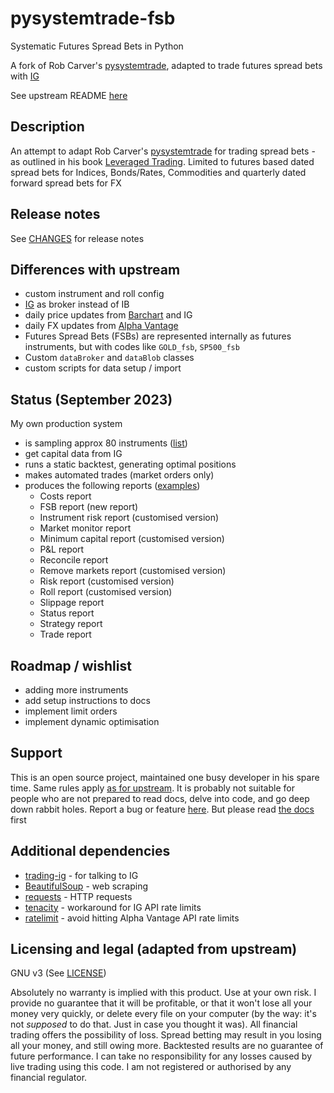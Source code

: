 # pysystemtrade-fsb

Systematic Futures Spread Bets in Python

A fork of Rob Carver's [pysystemtrade](https://github.com/robcarver17/pysystemtrade), adapted to trade futures 
spread bets with [IG](https://www.ig.com/uk)

See upstream README [here](https://github.com/robcarver17/pysystemtrade/blob/master/README.md)

## Description

An attempt to adapt Rob Carver's [pysystemtrade](https://github.com/robcarver17/pysystemtrade) for trading
spread bets - as outlined in his book [Leveraged Trading](https://www.systematicmoney.org/leveraged-trading). Limited
to futures based dated spread bets for Indices, Bonds/Rates, Commodities and quarterly dated forward 
spread bets for FX

## Release notes

See [CHANGES](CHANGES.md) for release notes

## Differences with upstream

- custom instrument and roll config
- [IG](https://www.ig.com/uk) as broker instead of IB
- daily price updates from [Barchart](https://www.barchart.com/) and IG
- daily FX updates from [Alpha Vantage](https://www.alphavantage.co/)
- Futures Spread Bets (FSBs) are represented internally as futures instruments, but with codes like `GOLD_fsb`, 
  `SP500_fsb`
- Custom `dataBroker` and `dataBlob` classes
- custom scripts for data setup / import

## Status (September 2023)
My own production system
- is sampling approx 80 instruments ([list](https://pysystemtrade-fsb.bugorfeature.net/reports/instruments.html))
- get capital data from IG
- runs a static backtest, generating optimal positions
- makes automated trades (market orders only)
- produces the following reports ([examples](https://pysystemtrade-fsb.bugorfeature.net/reports/))
  - Costs report
  - FSB report (new report)
  - Instrument risk report (customised version)
  - Market monitor report
  - Minimum capital report (customised version)
  - P&L report
  - Reconcile report
  - Remove markets report (customised version)
  - Risk report (customised version)
  - Roll report (customised version)
  - Slippage report
  - Status report
  - Strategy report
  - Trade report

## Roadmap / wishlist
- adding more instruments
- add setup instructions to docs
- implement limit orders
- implement dynamic optimisation

## Support

This is an open source project, maintained one busy developer in his spare time. Same rules apply [as for upstream](https://github.com/robcarver17/pysystemtrade#a-note-on-support). It is probably not suitable for people who are not prepared to read docs, delve into code, and go deep down rabbit holes. Report a bug or feature [here](https://github.com/bug-or-feature/pysystemtrade-fsb/issues). But please read [the docs](https://pysystemtrade-fsb.bugorfeature.net/docs/) first


## Additional dependencies

- [trading-ig](https://pypi.org/project/trading-ig/) - for talking to IG
- [BeautifulSoup](https://pypi.org/project/beautifulsoup4/) - web scraping
- [requests](https://pypi.org/project/requests/) - HTTP requests
- [tenacity](https://pypi.org/project/tenacity/) - workaround for IG API rate limits
- [ratelimit](https://pypi.org/project/ratelimit/) - avoid hitting Alpha Vantage API rate limits

## Licensing and legal (adapted from upstream)

GNU v3 (See [LICENSE](LICENSE))

Absolutely no warranty is implied with this product. Use at your own risk. I provide no guarantee that it will be profitable, or that it won't lose all your money very quickly, or delete every file on your computer (by the way: it's not *supposed* to do that. Just in case you thought it was). All financial trading offers the possibility of loss. Spread betting may result in you losing all your money, and still owing more. Backtested results are no guarantee of future performance. I can take no responsibility for any losses caused by live trading using this code. I am not registered or authorised by any financial regulator. 


